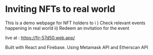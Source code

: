 # Inviting NFTs to real world

This is a demo webpage for NFT holders to 
 i ) Check relevant events happening in real world
 ii) Redeem an invitation for the event 
 
 
 live at : https://fir-57d50.web.app/ 
 

Built with React and Firebase.
Using Metamask API and Etherscan API 
 
